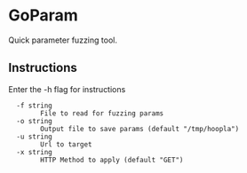 # GoParam
 
 Quick parameter fuzzing tool. 

 ## Instructions

 Enter the -h flag for instructions
```
  -f string
        File to read for fuzzing params
  -o string
        Output file to save params (default "/tmp/hoopla")
  -u string
        Url to target
  -x string
        HTTP Method to apply (default "GET")
```